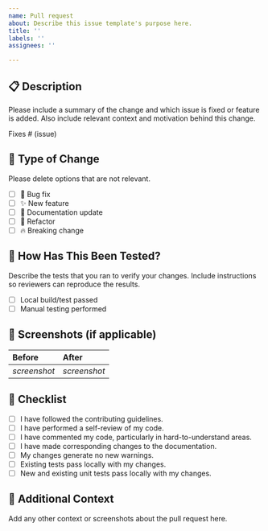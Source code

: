 ```yaml
---
name: Pull request
about: Describe this issue template's purpose here.
title: ''
labels: ''
assignees: ''

---
```


## 📋 Description

Please include a summary of the change and which issue is fixed or feature is added. Also include relevant context and motivation behind this change.

Fixes # (issue)

## 📑 Type of Change

Please delete options that are not relevant.

- [ ] 🐛 Bug fix
- [ ] ✨ New feature
- [ ] 📝 Documentation update
- [ ] 🔧 Refactor
- [ ] 🔥 Breaking change

## 🧪 How Has This Been Tested?

Describe the tests that you ran to verify your changes. Include instructions so reviewers can reproduce the results.

- [ ] Local build/test passed
- [ ] Manual testing performed

## 📸 Screenshots (if applicable)

| Before | After |
|:-------|:------|
| *screenshot* | *screenshot* |

## 📌 Checklist

- [ ] I have followed the contributing guidelines.
- [ ] I have performed a self-review of my code.
- [ ] I have commented my code, particularly in hard-to-understand areas.
- [ ] I have made corresponding changes to the documentation.
- [ ] My changes generate no new warnings.
- [ ] Existing tests pass locally with my changes.
- [ ] New and existing unit tests pass locally with my changes.

## 💬 Additional Context

Add any other context or screenshots about the pull request here.
